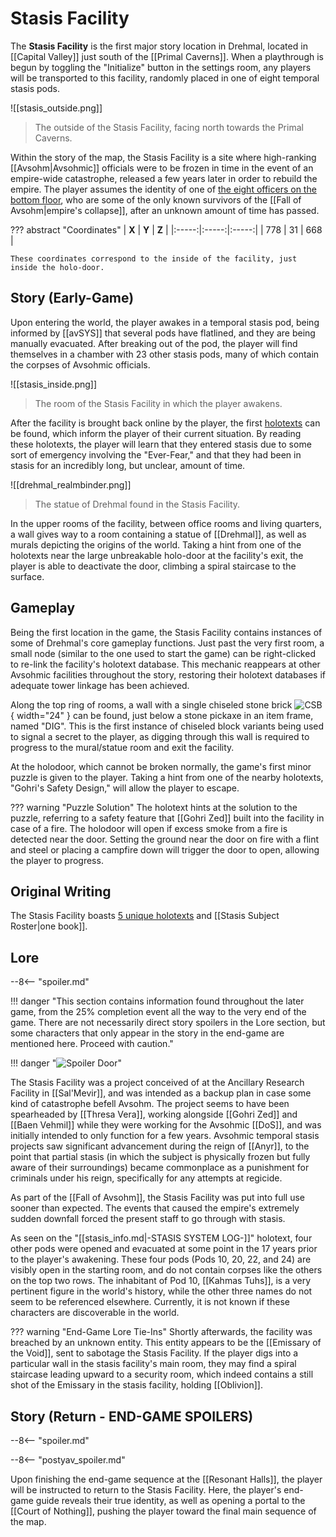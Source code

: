 # Stasis Facility

The **Stasis Facility** is the first major story location in Drehmal, located in [[Capital Valley]] just south of the [[Primal Caverns]]. When a playthrough is begun by toggling the "Initialize" button in the settings room, any players will be transported to this facility, randomly placed in one of eight temporal stasis pods. 

![[stasis_outside.png]]
> The outside of the Stasis Facility, facing north towards the Primal Caverns.

Within the story of the map, the Stasis Facility is a site where high-ranking [[Avsohm|Avsohmic]] officials were to be frozen in time in the event of an empire-wide catastrophe, released a few years later in order to rebuild the empire. The player assumes the identity of one of [the eight officers on the bottom floor](Lore/Historical_Figures/Avsohm/Stasis_Eight/), who are some of the only known survivors of the [[Fall of Avsohm|empire's collapse]], after an unknown amount of time has passed.

??? abstract "Coordinates"
    | **X** | **Y** | **Z** |
    |:-----:|:-----:|:-----:|
    | 778   |   31  | 668   |
    
    These coordinates correspond to the inside of the facility, just inside the holo-door.

## Story (Early-Game)
Upon entering the world, the player awakes in a temporal stasis pod, being informed by [[avSYS]] that several pods have flatlined, and they are being manually evacuated. After breaking out of the pod, the player will find themselves in a chamber with 23 other stasis pods, many of which contain the corpses of Avsohmic officials. 

![[stasis_inside.png]]
> The room of the Stasis Facility in which the player awakens.

After the facility is brought back online by the player, the first [holotexts](/Story_and_Features/Holotexts/) can be found, which inform the player of their current situation. By reading these holotexts, the player will learn that they entered stasis due to some sort of emergency involving the "Ever-Fear," and that they had been in stasis for an incredibly long, but unclear, amount of time. 

![[drehmal_realmbinder.png]]
> The statue of Drehmal found in the Stasis Facility. <br>

In the upper rooms of the facility, between office rooms and living quarters, a wall gives way to a room containing a statue of [[Drehmal]], as well as murals depicting the origins of the world. Taking a hint from one of the holotexts near the large unbreakable holo-door at the facility's exit, the player is able to deactivate the door, climbing a spiral staircase to the surface.

## Gameplay
Being the first location in the game, the Stasis Facility contains instances of some of Drehmal's core gameplay functions. Just past the very first room, a small node (similar to the one used to start the game) can be right-clicked to re-link the facility's holotext database. This mechanic reappears at other Avsohmic facilities throughout the story, restoring their holotext databases if adequate tower linkage has been achieved.

Along the top ring of rooms, a wall with a single chiseled stone brick ![CSB](/assets/img/adv/chiseled_stone_bricks.png){ width="24" } can be found, just below a stone pickaxe in an item frame, named "DIG". This is the first instance of chiseled block variants being used to signal a secret to the player, as digging through this wall is required to progress to the mural/statue room and exit the facility.

At the holodoor, which cannot be broken normally, the game's first minor puzzle is given to the player. Taking a hint from one of the nearby holotexts, "Gohri's Safety Design," will allow the player to escape.

??? warning "Puzzle Solution"
    The holotext hints at the solution to the puzzle, referring to a safety feature that [[Gohri Zed]] built into the facility in case of a fire. The holodoor will open if excess smoke from a fire is detected near the door. Setting the ground near the door on fire with a flint and steel or placing a campfire down will trigger the door to open, allowing the player to progress.

## Original Writing
The Stasis Facility boasts [5 unique holotexts](/Story_and_Features/Holotexts/Early-Game_Holotexts/Stasis_Facility/) and [[Stasis Subject Roster|one book]]. 

## Lore

--8<-- "spoiler.md"

!!! danger "This section contains information found throughout the later game, from the 25% completion event all the way to the very end of the game. There are not necessarily direct story spoilers in the Lore section, but some characters that only appear in the story in the end-game are mentioned here. Proceed with caution."

!!! danger "![Spoiler Door](/assets/img/spoiler_door.png)"

The Stasis Facility was a project conceived of at the Ancillary Research Facility in [[Sal'Mevir]], and was intended as a backup plan in case some kind of catastrophe befell Avsohm. The project seems to have been spearheaded by [[Thresa Vera]], working alongside [[Gohri Zed]] and [[Baen Vehmil]] while they were working for the Avsohmic [[DoS]], and was initially intended to only function for a few years. Avsohmic temporal stasis projects saw significant advancement during the reign of [[Anyr]], to the point that partial stasis (in which the subject is physically frozen but fully aware of their surroundings) became commonplace as a punishment for criminals under his reign, specifically for any attempts at regicide.

As part of the [[Fall of Avsohm]], the Stasis Facility was put into full use sooner than expected. The events that caused the empire's extremely sudden downfall forced the present staff to go through with stasis. 

As seen on the "[[stasis_info.md|-STASIS SYSTEM LOG-]]" holotext, four other pods were opened and evacuated at some point in the 17 years prior to the player's awakening. These four pods (Pods 10, 20, 22, and 24) are visibly open in the starting room, and do not contain corpses like the others on the top two rows. The inhabitant of Pod 10, [[Kahmas Tuhs]], is a very pertinent figure in the world's history, while the other three names do not seem to be referenced elsewhere. Currently, it is not known if these characters are discoverable in the world.

??? warning "End-Game Lore Tie-Ins"
    Shortly afterwards, the facility was breached by an unknown entity. This entity appears to be the [[Emissary of the Void]], sent to sabotage the Stasis Facility. If the player digs into a particular wall in the stasis facility's main room, they may find a spiral staircase leading upward to a security room, which indeed contains a still shot of the Emissary in the stasis facility, holding [[Oblivion]].

## Story (Return - END-GAME SPOILERS)

--8<-- "spoiler.md"

--8<-- "postyav_spoiler.md"

Upon finishing the end-game sequence at the [[Resonant Halls]], the player will be instructed to return to the Stasis Facility. Here, the player's end-game guide reveals their true identity, as well as opening a portal to the [[Court of Nothing]], pushing the player toward the final main sequence of the map.